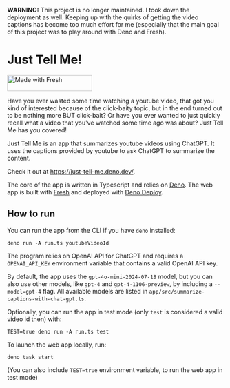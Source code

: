 **WARNING:** This project is no longer maintained. I took down the deployment
as well. Keeping up with the quirks of getting the video captions has become
too much effort for me (especially that the main goal of this project was to
play around with Deno and Fresh).

# Just Tell Me!

<a href="https://fresh.deno.dev">
  <img
    width="197"
    height="37"
    src="https://fresh.deno.dev/fresh-badge-dark.svg"
    alt="Made with Fresh"
  />
</a>

Have you ever wasted some time watching a youtube video, that got you kind of
interested because of the click-baity topic, but in the end turned out to be
nothing more BUT click-bait? Or have you ever wanted to just quickly recall what
a video that you've watched some time ago was about? Just Tell Me has you
covered!

Just Tell Me is an app that summarizes youtube videos using ChatGPT. It uses the
captions provided by youtube to ask ChatGPT to summarize the content.

Check it out at https://just-tell-me.deno.dev/.

The core of the app is written in Typescript and relies on
[Deno](https://docs.deno.com/runtime/manual). The web app is built with
[Fresh](https://fresh.deno.dev/) and deployed with
[Deno Deploy](https://deno.com/deploy).

## How to run

You can run the app from the CLI if you have `deno` installed:

```
deno run -A run.ts youtubeVideoId
```

The program relies on OpenAI API for ChatGPT and requires a `OPENAI_API_KEY`
environment variable that contains a valid OpenAI API key.

By default, the app uses the `gpt-4o-mini-2024-07-18` model, but you can also
use other models, like `gpt-4` and `gpt-4-1106-preview`, by including a
`--model=gpt-4` flag. All available models are listed in
`app/src/summarize-captions-with-chat-gpt.ts`.

Optionally, you can run the app in test mode (only `test` is considered a valid
video id then) with:

```
TEST=true deno run -A run.ts test
```

To launch the web app locally, run:

```
deno task start
```

(You can also include `TEST=true` environment variable, to run the web app in
test mode)
